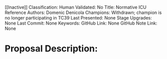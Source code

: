 [[Inactive]]
Classification:
Human Validated: No
Title: Normative ICU Reference
Authors: Domenic Denicola
Champions: Withdrawn; champion is no longer participating in TC39
Last Presented: None
Stage Upgrades: 
None
Last Commit: None
Keywords: 
GitHub Link: None
GitHub Note Link: None

# Proposal Description:
